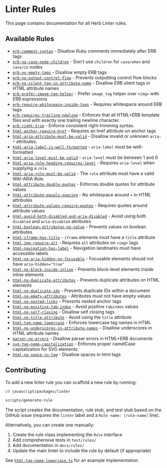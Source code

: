# Linter Rules

This page contains documentation for all Herb Linter rules.

## Available Rules

- [`erb-comment-syntax`](./erb-comment-syntax.md) - Disallow Ruby comments immediately after ERB tags
- [`erb-no-case-node-children`](./erb-no-case-node-children.md) - Don't use `children` for `case/when` and `case/in` nodes
- [`erb-no-empty-tags`](./erb-no-empty-tags.md) - Disallow empty ERB tags
- [`erb-no-output-control-flow`](./erb-no-output-control-flow.md) - Prevents outputting control flow blocks
- [`erb-no-silent-tag-in-attribute-name`](./erb-no-silent-tag-in-attribute-name.md) - Disallow ERB silent tags in HTML attribute names
- [`erb-prefer-image-tag-helper`](./erb-prefer-image-tag-helper.md) - Prefer `image_tag` helper over `<img>` with ERB expressions
- [`erb-require-whitespace-inside-tags`](./erb-require-whitespace-inside-tags.md) - Requires whitespace around ERB tags
- [`erb-requires-trailing-newline`](./erb-requires-trailing-newline.md) - Enforces that all HTML+ERB template files end with exactly one trailing newline character.
- [`erb-right-trim`](./erb-right-trim.md) - Enforce consistent right-trimming syntax.
- [`html-anchor-require-href`](./html-anchor-require-href.md) - Requires an href attribute on anchor tags
- [`html-aria-attribute-must-be-valid`](./html-aria-attribute-must-be-valid.md) - Disallow invalid or unknown `aria-*` attributes.
- [`html-aria-label-is-well-formatted`](./html-aria-label-is-well-formatted.md) - `aria-label` must be well-formatted
- [`html-aria-level-must-be-valid`](./html-aria-level-must-be-valid.md) - `aria-level` must be between 1 and 6
- [`html-aria-role-heading-requires-level`](./html-aria-role-heading-requires-level.md) - Requires `aria-level` when supplying a `role`
- [`html-aria-role-must-be-valid`](./html-aria-role-must-be-valid.md) - The `role` attribute must have a valid WAI-ARIA Role.
- [`html-attribute-double-quotes`](./html-attribute-double-quotes.md) - Enforces double quotes for attribute values
- [`html-attribute-equals-spacing`](./html-attribute-equals-spacing.md) - No whitespace around `=` in HTML attributes
- [`html-attribute-values-require-quotes`](./html-attribute-values-require-quotes.md) - Requires quotes around attribute values
- [`html-avoid-both-disabled-and-aria-disabled`](./html-avoid-both-disabled-and-aria-disabled.md) - Avoid using both `disabled` and `aria-disabled` attributes
- [`html-boolean-attributes-no-value`](./html-boolean-attributes-no-value.md) - Prevents values on boolean attributes
- [`html-iframe-has-title`](./html-iframe-has-title.md) - `iframe` elements must have a `title` attribute
- [`html-img-require-alt`](./html-img-require-alt.md) - Requires `alt` attributes on `<img>` tags
- [`html-navigation-has-label`](./html-navigation-has-label.md) - Navigation landmarks must have accessible labels
- [`html-no-aria-hidden-on-focusable`](./html-no-aria-hidden-on-focusable.md) - Focusable elements should not have `aria-hidden="true"`
- [`html-no-block-inside-inline`](./html-no-block-inside-inline.md) - Prevents block-level elements inside inline elements
- [`html-no-duplicate-attributes`](./html-no-duplicate-attributes.md) - Prevents duplicate attributes on HTML elements
- [`html-no-duplicate-ids`](./html-no-duplicate-ids.md) - Prevents duplicate IDs within a document
- [`html-no-empty-attributes`](./html-no-empty-attributes.md) - Attributes must not have empty values
- [`html-no-nested-links`](./html-no-nested-links.md) - Prevents nested anchor tags
- [`html-no-positive-tab-index`](./html-no-positive-tab-index.md) - Avoid positive `tabindex` values
- [`html-no-self-closing`](./html-no-self-closing.md) - Disallow self closing tags
- [`html-no-title-attribute`](./html-no-title-attribute.md) - Avoid using the `title` attribute
- [`html-tag-name-lowercase`](./html-tag-name-lowercase.md) - Enforces lowercase tag names in HTML
- [`html-no-underscores-in-attribute-names`](./html-no-underscores-in-attribute-names.md) - Disallow underscores in HTML attribute names
- [`parser-no-errors`](./parser-no-errors.md) - Disallow parser errors in HTML+ERB documents
- [`svg-tag-name-capitalization`](./svg-tag-name-capitalization.md) - Enforces proper camelCase capitalization for SVG elements
- [`html-no-space-in-tag`](./html-no-space-in-tag.md) - Disallow spaces in html tags

## Contributing

To add a new linter rule you can scaffold a new rule by running:

```bash
cd javascript/packages/linter

scripts/generate-rule
```

The script creates the documentation, rule stub, and test stub based on the GitHub issue (requires the `linter` label and a `Rule name: [rule-name]` line).

Alternatively, you can create one manually:

1. Create the rule class implementing the `Rule` interface
2. Add comprehensive tests in `test/rules/`
3. Add documentation in `docs/rules/`
4. Update the main linter to include the rule by default (if appropriate)

See [`html-tag-name-lowercase.ts`](https://github.com/marcoroth/herb/blob/main/javascript/packages/linter/src/rules/html-tag-name-lowercase.ts) for an example implementation.
